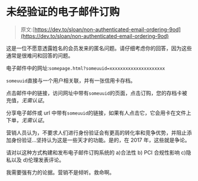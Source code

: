 # 未经验证的电子邮件订购

> 原文:[https://dev.to/sloan/non-authenticated-email-ordering-9od](https://dev.to/sloan/non-authenticated-email-ordering-9od)

这是一位不愿意透露姓名的会员发来的匿名问题。请仔细考虑你的回答，因为这些通常是很难问和回答的问题。

电子邮件中的网址:`somepage.html?someuuid=xxxxxxxxxxxxxxxxxxxxx`

`someuuid`直接与一个用户相关联，并有一张信用卡存档。

点击邮件中的链接，访问网址中带有`someuuid`的页面，点击订购，您的存档卡被充值，*无需认证*。

分享电子邮件或 url 中带有`someuuid`的链接，如果有人点击它，它会用卡在文件上下单，*无需认证*。

营销人员认为，不要求人们进行身份验证会有更高的转化率和竞争优势，并阻止添加身份验证…坚持认为这是一些天才的功能。是的，在 2017 年，这些就是争论。

请对以这种方式构建和发布电子邮件订购系统的 a)合法性 b) PCI 合规性影响 c)隐私以及 d)伦理发表评论。

我需要强有力的论据。营销不是倾听。救命啊。